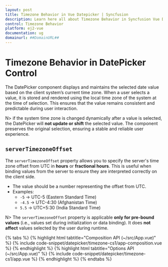 ```yaml
---
layout: post
title: Timezone Behavior in Vue Datepicker | Syncfusion
description: Learn here all about Timezone Behavior in Syncfusion Vue Datepicker component of Syncfusion Essential JS 2 and more.
control: Timezone Behavior
platform: ej2-vue
documentation: ug
domainurl: ##DomainURL##
---
```


# Timezone Behavior in DatePicker Control

The DatePicker component displays and maintains the selected date value based on the client system’s current time zone. When a user selects a value, it is stored and rendered using the local time zone of the system at the time of selection. This ensures that the value remains consistent and predictable during user interaction.

N> if the system time zone is changed dynamically after a value is selected, the DatePicker will **not update or shift** the selected value. The component preserves the original selection, ensuring a stable and reliable user experience.

## `serverTimezoneOffset`

The `serverTimezoneOffset` property allows you to specify the server's time zone offset from UTC in **hours** or **fractional hours**. This is useful when binding values from the server to ensure they are interpreted correctly on the client side.

- The value should be a number representing the offset from UTC.
- Examples:
  - `-5` → UTC-5 (Eastern Standard Time)
  - `-4.5` → UTC-4:30 (Afghanistan Time)
  - `5.5` → UTC+5:30 (India Standard Time)

N> The `serverTimezoneOffset` property is applicable **only for pre-bound values** (i.e., values set during initialization or data binding). It does **not affect** values selected by the user during runtime.

{% tabs %}
{% highlight html tabtitle="Composition API (~/src/App.vue)" %}
{% include code-snippet/datepicker/timezone-cs1/app-composition.vue %}
{% endhighlight %}
{% highlight html tabtitle="Options API (~/src/App.vue)" %}
{% include code-snippet/datepicker/timezone-cs1/app.vue %}
{% endhighlight %}
{% endtabs %}